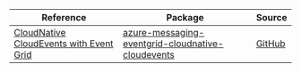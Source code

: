 | Reference | Package | Source |
|---|---|---|
|[CloudNative CloudEvents with Event Grid ](messaging-eventgrid-cloudnative-cloudevents-readme.md)|[azure-messaging-eventgrid-cloudnative-cloudevents](https://repo1.maven.org/maven2/com/azure/azure-messaging-eventgrid-cloudnative-cloudevents)|[GitHub](https://github.com/Azure/azure-sdk-for-java/blob/main/sdk/eventgrid/azure-messaging-eventgrid-cloudnative-cloudevents)|
